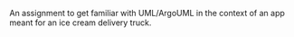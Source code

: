 An assignment to get familiar with UML/ArgoUML in the context of an app meant for an ice cream delivery truck.
